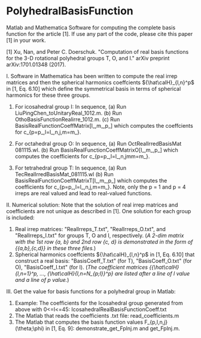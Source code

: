 # PolyhedralBasisFunction
Matlab and Mathematica Software for computing the complete basis function for the article [1]. If use any part of the code, please cite this paper [1] in your work.

[1] Xu, Nan, and Peter C. Doerschuk. "Computation of real basis functions for the 3-D rotational polyhedral groups T, O, and I." arXiv preprint arXiv:1701.01348 (2017).

I. Software in Mathematica has been written to compute the real irrep matrices and then the spherical harmonics coeffcients ${\hat\calH}_{l,n}^p$ in [1, Eq. 6.10] which define the symmetrical basis in terms of spherical harmonics for these three groups.
1. For icosahedral group I: In sequence,
 (a) Run LiuPingChen_toUnitaryReal_1012.m.
 (b) Run OthoBasisFunctionRealirre_1012.m.
 (c) Run BasisRealFunctionCoeffMatrix[l_,m_,p_] which computes the coeffcients for c_{p=p_,l=l_,n,j,m=m_}.

2. For octahedral group O: In sequence,
 (a) Run OctRealIrredBasisMat 081115.wl.
 (b) Run BasisRealFunctionCoeffMatrixO[l_,m_,p_] which computes the coefficients for c_{p=p_,l=l_,n,jmm=m_}.

3. For tetrahedral group T: In sequence,
 (a) Run TecRealIrredBasisMat_081115.wl
 (b) Run BasisRealFunctionCoeffMatrixT[l_,m_,p_] which computes the coefficients for c_{p=p_,l=l_,n,j,m=m_}. 
Note, only the p = 1 and p = 4 irreps are real valued and lead to real-valued functions.

II. Numerical solution:
Note that the solution of real irrep matrices and coefficients are not unique as described in [1]. One solution for each group is included:
1. Real irrep matrices: "RealIrreps_T.txt", "RealIrreps_O.txt", and "RealIrreps_I.txt" for groups T, O and I, respectively.
 (*A 2-dim matrix with the 1st row {a, b} and 2nd row {c, d} is demonstrated in the form of {{a,b},{c,d}} in these three files.*)
2. Spherical harmonics coeffcients ${\hat\calH}_{l,n}^p$ in [1, Eq. 6.10] that construct a real basis: "BasisCoeff_T.txt" (for T), "BasisCoeff_O.txt" (for O), "BasisCoeff_I.txt" (for I).
(*The coefficient matrices {{\hat\calH}_{l,n=1}^p, ..., {\hat\calH}_{l,n=N_{p;l}}^p} are listed after a line of l value and a line of p value.*)

 
III. Get the value for basis functions for a polyhedral group in Matlab:
1. Example: The coefficients for the Icosahedral group generated from above with 0<=l<=45: IcosahedralRealBasisFunctionCoeff.txt
2. The Matlab that reads the coefficients .txt file: read_coefficients.m
3. The Matlab that computes the basis function values F_{p,l,n,j}(\theta;\phi) in [1, Eq. 9]: demonstrate_get_Fplnj.m and get_Fplnj.m. 


